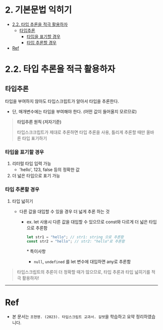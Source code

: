 # 2. 기본문법 익히기 <!-- omit in toc -->

- [2.2. 타입 추론을 적극 활용하자](#22-타입-추론을-적극-활용하자)
  - [타입추론](#타입추론)
    - [타입을 표기할 경우](#타입을-표기할-경우)
    - [타입 추론할 경우](#타입-추론할-경우)
- [Ref](#ref)

# 2.2. 타입 추론을 적극 활용하자

## 타입추론

타입을 부여하지 않아도 타입스크립트가 알아서 타입을 추론한다.

- 단, 매개변수에는 타입을 부여해야 한다. (어떤 값이 들어올지 모르므로)

> **타입추론 원칙 (저자기준)**
>
> 타입스크크립트가 제대로 추론하면 타입 추론을 사용, 틀리게 추론할 때만 올바른 타입 표기하기

### 타입을 표기할 경우

1. 리터럴 타입 입력 가능
   - 'hello', 123, false 등의 정확한 값
2. 더 넓은 타입으로 표기 가능

### 타입 추론할 경우

1. 타입 넓히기

   - 다른 값을 대입할 수 있을 경우 더 넓게 추론 하는 것

     - ex. let 사용시 다른 값을 대입할 수 있으므로 const와 다르게 더 넓은 타입으로 추론함

       ```ts
       let str1 = "hello"; // str1: string 으로 추론함
       const str2 = "hello"; // str2: "hello"로 추론함
       ```

       \* 특이사항

       - `null`, `undefined` 를 let 변수에 대입하면 any로 추론함

> 타입스크립트의 추론이 더 정확할 때가 많으므로, 타입 추론과 타입 넓히기를 적극 활용하자!

---

# Ref

- 본 문서는 `조현영. (2023). 타입스크립트 교과서. 길벗`을 학습하고 요약 정리하였습니다.

